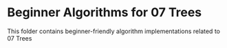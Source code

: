 # Beginner Algorithms for 07 Trees
This folder contains beginner-friendly algorithm implementations related to 07 Trees
